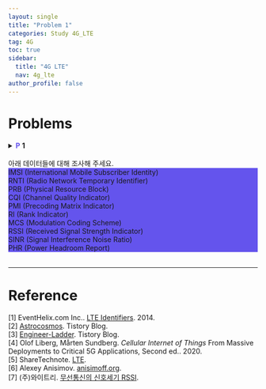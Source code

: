 ```yaml
---
layout: single
title: "Problem 1"
categories: Study 4G_LTE
tag: 4G
toc: true
sidebar:
  title: "4G LTE"
  nav: 4g_lte
author_profile: false
---
```


# Problems



<details>
<summary><span style="color:#6454ED;font-weight:bold;">P</span> <span style="font-weight:bold;">1</span><br><br>
아래 데이터들에 대해 조사해 주세요.<br>
<div class = "notice" style="background-color: #6454ED" markdown = "1">
IMSI (International Mobile Subscriber Identity)<br>
RNTI (Radio Network Temporary Identifier)<br>
PRB (Physical Resource Block)<br>
CQI (Channel Quality Indicator)<br>
PMI (Precoding Matrix Indicator)<br>
RI (Rank Indicator)<br>
MCS (Modulation Coding Scheme)<br>
RSSI (Received Signal Strength Indicator)<br>
SINR (Signal Interference Noise Ratio)<br>
PHR (Power Headroom Report)<br>
</div>
</summary>
<div class = "notice" markdown = "1">

📌 **Answer**

## 1. IMSI, RNTI
단말과 기지국 간 통신 시 Random Access, Paging 등을 효과적으로 하기 위해서 단말의 식별자(identifier)가 필요하다.
- IMSI (International Mobile Subscriber Identity)
  - 말 그대로 단말기의 ID이다.
  - HSS의 HLR에 저장되어 있으며, 복사본이 SIM card에 저장된다.
  - 또한, HLR에서 VLR로 방문자 위치를 복사할 때 모바일 기기의 상세 정보를 얻기 위해 사용된다.
  - 보안을 위해 IMSI는 가능한 드물게 전송되며, 대신 임의 생성된 TMSI를 사용한다.
  - 구성
    - <p>보통 15자리 숫자, 더 짧을 수 있다.</p><img src="/images/4g_lte/3.3-1.png" width="30%" height="30%">

- RNTI (Radio Network Temporary Identifier)
  - **임시** 식별자
  - DCI message가 특정 RNTI의 값으로 scrambling된다.
  - RNTI = [UE ID] + DCI Type ID → 어떤 RNTI는 특정 UE를 구별하지만 또 어떤 RNTI는 그렇지 않다.
  - Rx는 de-scrabling을 통해 RNTI를 확인하고 메세지를 확인한다.
  - MAC Layer에서 상황에 맞는 RNTI를 사용하라고 PHY Layer에 명령한다.
  - 종류
    - P-RNTI
      - Paging 메세지에서 모바일 그룹을 식별 → CRC와 Scrambling된다.
      - User의 IMSI로부터 파생됨
    - RA-RNTI
      - random access preamble에 대한 응답으로 할당됨
        - eNB가 UE로부터 preamble 메세지를 받으면, eNB의 MAC Layer에서는 그 응답으로 PDSCH를 통해 RAR(Random Access Response)를 보낸다.
      - UE는 RA-RNTI를 사용해 RRC 연결을 시작
        - UE는 RA-RNTI를 이용해 de-scrambling하여 RAR을 담은 PDSCH임을 알 수 있다.
    - C-RNTI
      - 셀 내에서 모바일 식별
      - 임시(temp), 반영구적(semp persistent) 또는 영구적(permanent)
        - Temp C-RNTI
          - Random access 과정에서 할당
          - 경합(contention) 해결 후 permenanent C-RNTI로 전환될 수 있음
        - Semi Persistent C-RNTI
          - PDCCH를 통한 반영구적 자원 스케줄링에 사용
        - Permanent C-RNTI
          - C-RNTI 값은 random access 후 경합(contention) 해결 후 할당
          - 동적 자원 스케줄링에 사용
    - SI-RNTI
      - 셀의 시스템 정보를 broadcasting하기 위해 사용된다 (모바일 전용 아님).
      - PDSCH에서 SIB 위치 지정을 위해 PDCCH에서 전송됨
      - DCI(스케줄링 정보가 들어있음)의 CRC는 SI-RNTI와 scrambling된다.

## 2. PRB
<p><img src="/images/4g_lte/3.3-3.png" width="40%" height="40%" /></p>

[5G Resource Allocation](/study/5g_nr/5g_nr-2.1/)을 참고.<br>
Resource Block은 12개의 RE가 모인 단위 한 개<br>
즉, SCS = 15 $kHz$ 기준 1 RB = 180 $kHz$을 말한다.

## 3. CQI, PMI, RI
채널정보를 이용한 closed-loop 방식에서 UE에서 BS쪽으로(uplink) 보내주는 3가지 정보성 파라미터이다.<br>이 세 가지 값은 LTE 시스템에서 즉시 계산되며 서비스를 요청하는 UE 간에 리소스 할당을 최적화하는 데 사용된다.
- CQI (Channel Quality Indicator)
  - 채널 상태가 좋은지, 나쁜지에 대한 정보를 전달하는 지표
  - CQI는 주어진 채널 조건에 대해 요구되는 BLER(Block Error Rate)를 달성하기 위해 downlink 전송에 적합한 변조 방식과 code rate (MCS) 에 대한 정보를 제공한다.
  - HSDPA에서 CQI 값의 범위는 0~30이다. 값이 클수록 좋은 채널을 의미한다.
  - CQI 값은
    - signal-to-noise ratio (SNR)
    - signal-to-interference plus noise ratio (SINR)
    - signal-to-noise plus distortion ratio (SNDR)<br>
    의 값들로 결정된다.
  - 주기적 CQI는 PUCCH로, 비주기적(및 주기적) CQI는 PUSCH로 전달된다.
- PMI (Precoding Matrix Indicator)
  - PMI는 downlink에서 프리코딩 동작을 위한 특정 행렬을 선택하기 위해 사용되는 인덱스이다.
    - 프리코딩은 전송된 신호에 매트릭스를 곱하여 수신기에서 수신된 신호를 향상시키는 MIMO 시스템에서 사용되는 기술이다.
  - CSI로 측정된 채널 상태에 따라 PMI가 결정되고, Tx는 PMI를 통해 적절한 프리코딩 매트릭스를 선택한다.
- RI (Rank Indicator)
  - MIMO가 잘 작동하는지 보여주는 수치
  - 채널 상태로부터 결정된 RI를 통해, Tx는 전송할 데이터 스트림의 개수를 결정한다.

## MCS, RSSI, SINR, PHR
- MCS (Modulation Coding Scheme)
  - 하나의 RE 당 얼마나 많은 useful 비트를 전송할 수 있는지 정의한다.
  - LTE에서는 각 활성(active) 사용자에 대해 개별적으로 TTI(1ms) 당 한 번 수행된다.
  - Code rate
    - 채널 품질은 CQI를 기반으로 추정된다. CQI가 높을수록(채널이 좋을수록) code rate이 높다(date rate이 높다).
    - Coding → Convolutional Code, Turbo Code, LDPC 등
  - Modulation
    - <p>Modulation은 1 RE가 전달할 수 있는 bit 수를 정의한다(useful과 parity에 관계없이).</p>
  - <img src="/images/4g_lte/3.3-4.png" width="50%" height="50%">

  - MCS 값이 높을수록 데이터 전송 속도는 빨라지지만, 신호 품질은 떨어진다.따라서, 적절한 MCS 값을 선택하여 전송 속도와 신호 품질을 균형있게 조절하는 것이 중요하다.

- RSSI (Received Signal Strength Indicator)
  - (무선) 수신기에서 수신되는 전력이 얼마인지 나타내는 척도
  - <p>표시 단위는 [$dBm$], 0~100까지 Signal Quality로 사용되는 [%] 단위로도 표현한다.</p><p><img src="/images/4g_lte/3.3-5.png" width="50%" height="50%">&nbsp;&nbsp;[7]</p>

- SINR (Signal Interference Noise Ratio)
  - **무선** 통신 시스템에서 채널 capacity(또는 정보 전송 속도)에 대한 이론적 상한을 제공하는 데 사용되는 양
  - 유선 통신 시스템에서 자주 사용되는 SNR과 유사하게 SINR은 신호전력을 간섭전력과 잡음전력의 합으로 나눈 값으로 정의된다.
    $$
    SINR=\left( \frac{P}{I+N} \right) 
    $$
- PHR (Power Headroom Report)
  - 현재 전송에 의해 사용중인 power 외에 UE가 사용할 수 있는 전송 power의 크기
  - UE(device)의 전송 출력이 높을수록 전송 신호가 다른 UE의 신호와 간섭을 일으키게 된다.
  - $
    PHR=P_{MAX}-P_{PUSCH}
    $
  - $P_{MAX}$는 UE의 max 전송 power
  - UE는 PHR 메시지를 기지국에 보내어 전송 출력에 대한 정보를 제공한다.

</div>
</details>

<br>

---
# Reference

[1] EventHelix.com Inc.. [LTE Identifiers](https://www.eventhelix.com/lte/LTE-identifiers.pdf). 2014.<br>
[2] [Astrocosmos](https://astrocosmos.tistory.com/). Tistory Blog.<br>
[3] [Engineer-Ladder](https://engineering-ladder.tistory.com/). Tistory Blog.<br>
[4] Olof Liberg, Mårten Sundberg. *Cellular Internet of Things* From Massive Deployments to Critical 5G Applications, Second ed.. 2020.<br>
[5] ShareTechnote. [LTE](https://www.sharetechnote.com/html/Handbook_LTE.html).<br>
[6] Alexey Anisimov. [anisimoff.org](http://anisimoff.org/index_eng.html).<br>
[7] (주)와이트리. [무선통신의 신호세기 RSSI](https://www.witree.co.kr/layouts/witree_2015/data/product/Manual/RSSI_SignalStrength.pdf).<br>